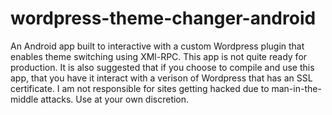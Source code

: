 wordpress-theme-changer-android
===============================

An Android app built to interactive with a custom Wordpress plugin that enables theme switching using XMl-RPC.
This app is not quite ready for production.  It is also suggested that if you choose to compile and use this app, that you have it interact with a verison of Wordpress that has an SSL certificate.  I am not responsible for sites getting hacked due to man-in-the-middle attacks.  Use at your own discretion.
